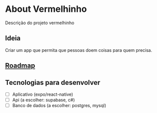 # About Vermelhinho

Descrição do projeto vermelhinho

## Ideia

Criar um app que permita que pessoas doem coisas para quem precisa.

## [Roadmap](https://github.com/orgs/vermelhinho-doacao/projects/1)

## Tecnologias para desenvolver

- [ ] Aplicativo (expo/react-native)
- [ ] Api (a escolher: supabase, c#)
- [ ] Banco de dados (a escolher: postgres, mysql)
